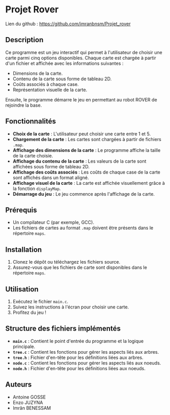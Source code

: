 # Projet Rover

Lien du github : https://github.com/imranbnsm/Projet_rover

## Description

Ce programme est un jeu interactif qui permet à l'utilisateur de choisir une carte parmi cinq options disponibles. Chaque carte est chargée à partir d'un fichier et affichée avec les informations suivantes :
- Dimensions de la carte.
- Contenu de la carte sous forme de tableau 2D.
- Coûts associés à chaque case.
- Représentation visuelle de la carte.

Ensuite, le programme démarre le jeu en permettant au robot ROVER de rejoindre la base.

## Fonctionnalités

- **Choix de la carte** : L'utilisateur peut choisir une carte entre 1 et 5.
- **Chargement de la carte** : Les cartes sont chargées à partir de fichiers `.map`.
- **Affichage des dimensions de la carte** : Le programme affiche la taille de la carte choisie.
- **Affichage du contenu de la carte** : Les valeurs de la carte sont affichées sous forme de tableau 2D.
- **Affichage des coûts associés** : Les coûts de chaque case de la carte sont affichés dans un format aligné.
- **Affichage visuel de la carte** : La carte est affichée visuellement grâce à la fonction `displayMap`.
- **Démarrage du jeu** : Le jeu commence après l'affichage de la carte.

## Prérequis

- Un compilateur C (par exemple, GCC).
- Les fichiers de cartes au format `.map` doivent être présents dans le répertoire `maps`.

## Installation

1. Clonez le dépôt ou téléchargez les fichiers source.
2. Assurez-vous que les fichiers de carte sont disponibles dans le répertoire `maps`.

## Utilisation

1. Exécutez le fichier `main.c`.
2. Suivez les instructions à l'écran pour choisir une carte.
3. Profitez du jeu !

## Structure des fichiers implémentés

- **`main.c`** : Contient le point d'entrée du programme et la logique principale.
- **`tree.c`** : Contient les fonctions pour gérer les aspects liés aux arbres.
- **`tree.h`** : Fichier d'en-tête pour les définitions liées aux arbres.
- **`node.c`** : Contient les fonctions pour gérer les aspects liés aux noeuds.
- **`node.h`** : Fichier d'en-tête pour les définitions liées aux noeuds.


## Auteurs

- Antoine GOSSE
- Enzo JUZYNA
- Imrân BENESSAM

